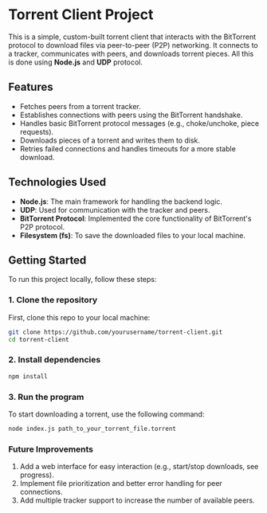 # Torrent Client Project

This is a simple, custom-built torrent client that interacts with the BitTorrent protocol to download files via peer-to-peer (P2P) networking. It connects to a tracker, communicates with peers, and downloads torrent pieces. All this is done using **Node.js** and **UDP** protocol.

## Features

- Fetches peers from a torrent tracker.
- Establishes connections with peers using the BitTorrent handshake.
- Handles basic BitTorrent protocol messages (e.g., choke/unchoke, piece requests).
- Downloads pieces of a torrent and writes them to disk.
- Retries failed connections and handles timeouts for a more stable download.

## Technologies Used

- **Node.js**: The main framework for handling the backend logic.
- **UDP**: Used for communication with the tracker and peers.
- **BitTorrent Protocol**: Implemented the core functionality of BitTorrent's P2P protocol.
- **Filesystem (fs)**: To save the downloaded files to your local machine.

## Getting Started

To run this project locally, follow these steps:

### 1. Clone the repository
First, clone this repo to your local machine:
```bash
git clone https://github.com/yourusername/torrent-client.git
cd torrent-client
```
### 2. Install dependencies
```bash
npm install
```
### 3. Run the program
To start downloading a torrent, use the following command:
```bash
node index.js path_to_your_torrent_file.torrent
```
### Future Improvements
1. Add a web interface for easy interaction (e.g., start/stop downloads, see progress).
2. Implement file prioritization and better error handling for peer connections.
3. Add multiple tracker support to increase the number of available peers.
